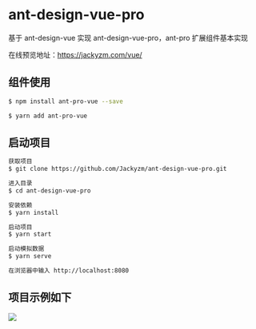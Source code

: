 # ant-design-vue-pro

基于 ant-design-vue 实现 ant-design-vue-pro，ant-pro 扩展组件基本实现

在线预览地址：<a href="https://jackyzm.com/vue/" target="_blank">https://jackyzm.com/vue/</a>

## 组件使用

```sh
$ npm install ant-pro-vue --save

$ yarn add ant-pro-vue

```

## 启动项目

```sh
获取项目
$ git clone https://github.com/Jackyzm/ant-design-vue-pro.git

进入目录
$ cd ant-design-vue-pro

安装依赖
$ yarn install

启动项目
$ yarn start

启动模拟数据
$ yarn serve

在浏览器中输入 http://localhost:8080
```

## 项目示例如下

<img src="./static/example.png"/>
